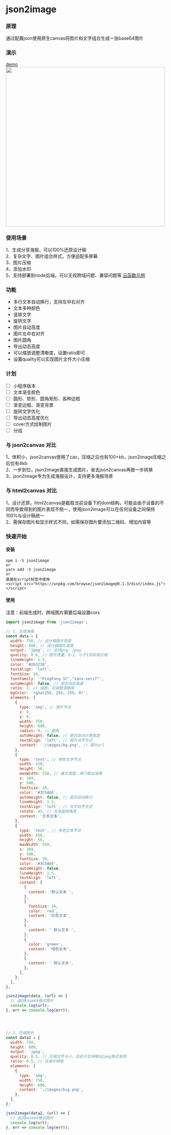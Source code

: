 json2image
===========

### 原理
通过配置json使用原生canvas将图片和文字组合生成一张base64图片  

### 演示  
<a href="https://sls-layer-ap-guangzhou-code-1251208590.cos-website.ap-guangzhou.myqcloud.com/json2image/" target="_blank">demo</a>  
<img src="https://sls-layer-ap-guangzhou-code-1251208590.cos.ap-guangzhou.myqcloud.com/json2image/demo1.jpg" width="500">  

### 使用场景
1、生成分享海报，可以100%还原设计稿  
2、复杂文字、图片组合样式，方便适配多屏幕  
3、图片压缩  
4、添加水印  
5、支持部署到node后端，可以无视跨域问题、兼容问题等 <a href="https://github.com/isgxj/json2image-scf" target="_blank">云函数示例</a>  

### 功能
* 多行文本自动换行，支持左中右对齐
* 文本多种颜色
* 竖排文字
* 旋转文字
* 图片自动高度
* 图片左中右对齐
* 图片圆角
* 导出动态高度
* 可以缩放调整清晰度，设置ratio即可
* 设置quality可以实现图片文件大小压缩

### 计划
- [ ] 小程序版本
- [ ] 文本渐变颜色
- [ ] 圆形、矩形、圆角矩形、各种边框
- [ ] 渐变边框、渐变背景
- [ ] 旋转文字优化
- [ ] 导出动态高度优化
- [ ] cover方式绘制图片
- [ ] 分组

### 与 json2canvas 对比
1、体积小，json2canvas使用了cax，压缩之后也有100+kb，json2image压缩之后仅有4kb  
2、一步到位，json2image直接生成图片，省去json2canvas再做一步转换  
3、json2image专为生成海报设计，支持更多海报场景  

### 与 html2canvas 对比
1、设计还原，html2canvas是截取当前设备下的dom结构，可能会由于设备的不同而导致得到的图片表现不统一，使用json2image可以在任何设备之间保持100%与设计稿统一  
2、需保存图片和显示样式不同，如需保存图片要添加二维码、增加内容等  

### 快速开始

#### 安装
```
npm i -S json2image
or
yarn add -S json2image
or
直接在script标签中使用
<script src="https://unpkg.com/browse/json2image@0.1.3/dist/index.js"></script>
```

#### 使用  
注意：前端生成时，跨域图片需要后端设置cors  

```js
import json2image from 'json2image';

// 1、生成海报
const data = {
  width: 750, // 设计稿图片宽度
  height: 600, // 设计稿图片高度
  output: 'jpeg', // 支持png、jpeg
  quality: 0.6, // 图片质量，0-1，小于1则实现压缩
  lineHeight: 1.5,
  color: '#263238',
  textAlign: 'left',
  fontSize: 14,
  fontFamily: '"PingFang SC","sans-serif"',
  autoHeight: false, // 是否动态高度
  ratio: 2, // 缩放，可调整清晰度
  bgColor: 'rgba(255, 255, 255, 0)',
  elements: [
    {
      type: 'img', // 图片节点
      x: 0,
      y: 0,
      width: 750,
      height: 600,
      radius: 0, // 圆角
      autoHeight: false, // 是否自动计算高度
      textAlign: 'left', // 图片对齐方式
      content: './images/bg.png', // 图片url
    },
    {
      type: 'text', // 单色文本节点
      width: 558,
      height: 56,
      maxWidth: 558, // 最大宽度，单行超出省略
      x: 104,
      y: 500,
      fontSize: 28,
      color: '#3C5A6E',
      autoHeight: false, // 是否自动换行
      lineHeight: 1.5,
      textAlign: 'left', // 文字对齐方式
      rotate: 45, // 文本旋转角度
      content: '文本文本',
    },
    {
      type: 'text', // 多色文本节点
      width: 558,
      height: 56,
      maxWidth: 558,
      x: 104,
      y: 500,
      fontSize: 28,
      color: '#3C5A6E',
      autoHeight: false,
      lineHeight: 1.5,
      textAlign: 'left',
      content: [
        {
          content: '默认文本 ',
        },
        {
          fontSize: 36,
          color: 'red',
          content: '红色文本',
        },
        {
          content: ' 默认文本 ',
        },
        {
          color: 'green',
          content: '绿色文本',
        },
        {
          content: ' 默认文本',
        },
      ],
    },
  ],
};

json2image(data, (url) => {
  // 返回base64格式图片
  console.log(url);
}, err => console.log(err));




// 2、压缩图片
const data2 = {
  width: 750,
  height: 600,
  output: 'jpeg',
  quality: 0.5, // 压缩文件大小，目前只支持输出jpeg格式有效
  ratio: 0.5, // 压缩分辨率
  elements: [
    {
      type: 'img',
      width: 750,
      height: 600,
      content: './images/big.png',
    },
  ],
};

json2image(data2, (url) => {
  // 返回base64格式图片
  console.log(url);
}, err => console.log(err));

```
